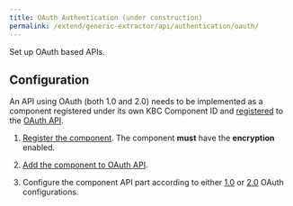 ```yaml
---
title: OAuth Authentication (under construction)
permalink: /extend/generic-extractor/api/authentication/oauth/
---
```


Set up OAuth based APIs.

## Configuration
An API using OAuth (both 1.0 and 2.0) needs to be implemented as a component registered under its own KBC Component ID 
and [registered](http://docs.oauthv2.apiary.io/#reference/manage/addlist-supported-api/add-new-component) 
to the [OAuth API](http://docs.oauthv2.apiary.io/).

1) [Register the component](/extend/registration/). The component **must** have the **encryption** enabled.

2) [Add the component to OAuth API](http://docs.oauthv2.apiary.io/#reference/manage/addlist-supported-api/add-new-component).

3) Configure the component API part according to either [1.0](/extend/generic-extractor/api/authentication/oauth/10/) or 
[2.0](/extend/generic-extractor/api/authentication/oauth/20/) OAuth configurations.
